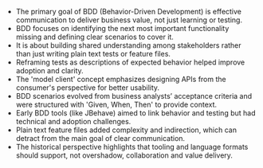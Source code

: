 - The primary goal of BDD (Behavior-Driven Development) is effective communication to deliver business value, not just learning or testing.
- BDD focuses on identifying the next most important functionality missing and defining clear scenarios to cover it.
- It is about building shared understanding among stakeholders rather than just writing plain text tests or feature files.
- Reframing tests as descriptions of expected behavior helped improve adoption and clarity.
- The 'model client' concept emphasizes designing APIs from the consumer's perspective for better usability.
- BDD scenarios evolved from business analysts’ acceptance criteria and were structured with 'Given, When, Then' to provide context.
- Early BDD tools (like JBehave) aimed to link behavior and testing but had technical and adoption challenges.
- Plain text feature files added complexity and indirection, which can detract from the main goal of clear communication.
- The historical perspective highlights that tooling and language formats should support, not overshadow, collaboration and value delivery.